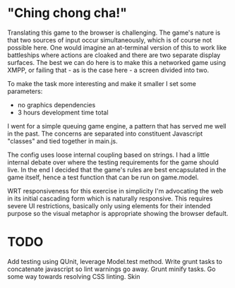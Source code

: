 "Ching chong cha!"
==================

Translating this game to the browser is challenging. The game's nature
is that two sources of input occur simultaneously, which is of course
not possible here. One would imagine an at-terminal version of this to
work like battleships where actions are cloaked and there are two separate
display surfaces. The best we can do here is to make this a networked game
using XMPP, or failing that - as is the case here - a screen divided into
two.

To make the task more interesting and make it smaller I set some 
parameters:
- no graphics dependencies
- 3 hours development time total

I went for a simple queuing game engine, a pattern that has served me well
in the past. The concerns are separated into constituent Javascript "classes"
and tied together in main.js.

The config uses loose internal coupling based on strings. I had a little 
internal debate over where the testing requirements for the game should live. 
In the end I decided that the game's rules are best encapsulated in the game
itself, hence a test function that can be run on game.model. 

WRT responsiveness for this exercise in simplicity I'm advocating the web in 
its initial cascading form which is naturally responsive. This requires severe 
UI restrictions, basically only using elements for their intended purpose so 
the visual metaphor is appropriate showing the browser default.


TODO
====

Add testing using QUnit, leverage Model.test method.
Write grunt tasks to concatenate javascript so lint warnings go away.
Grunt minify tasks.
Go some way towards resolving CSS linting.
Skin

